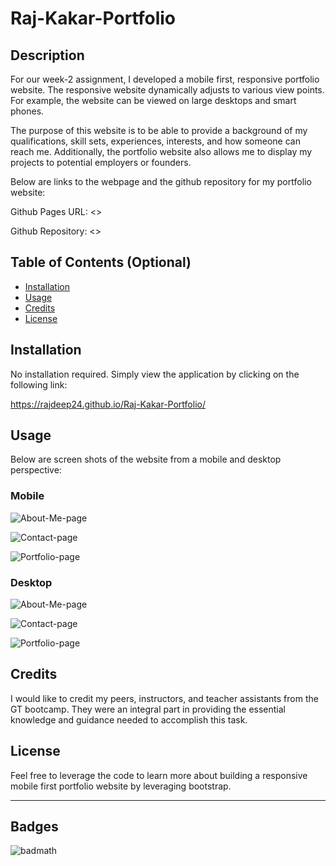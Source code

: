 # Raj-Kakar-Portfolio

## Description

For our week-2 assignment, I developed a mobile first, responsive portfolio website. The responsive website dynamically adjusts to various view points. For example, the website can be viewed on large desktops and smart phones.

The purpose of this website is to be able to provide a background of my qualifications, skill sets, experiences, interests, and how someone can reach me. Additionally, the portfolio website also allows me to display my projects to potential employers or founders.

Below are links to the webpage and the github repository for my portfolio website:

Github Pages URL: <>

Github Repository: <>

## Table of Contents (Optional)

- [Installation](#installation)
- [Usage](#usage)
- [Credits](#credits)
- [License](#license)

## Installation

No installation required. Simply view the application by clicking on the following link:

<https://rajdeep24.github.io/Raj-Kakar-Portfolio/>

## Usage

Below are screen shots of the website from a mobile and desktop perspective:

### Mobile

![About-Me-page](/assets/images/app_screen_shots/mobile_view_about.PNG)

![Contact-page](/assets/images/app_screen_shots/mobile_view_contact.PNG)

![Portfolio-page](/assets/images/app_screen_shots/mobile_view_portfolio.PNG)

### Desktop

![About-Me-page](/assets/images/app_screen_shots/desktop_view_about.PNG)

![Contact-page](/assets/images/app_screen_shots/desktop_view_contact.PNG)

![Portfolio-page](/assets/images/app_screen_shots/desktop_view_portfolio.PNG)

## Credits

I would like to credit my peers, instructors, and teacher assistants from the GT bootcamp. They were an integral part in providing the essential knowledge and guidance needed to accomplish this task.

## License

Feel free to leverage the code to learn more about building a responsive mobile first portfolio website by leveraging bootstrap.

---

## Badges

![badmath](https://img.shields.io/website?down_color=yellow&down_message=Ofline&up_color=Blue&up_message=Online&url=https%3A%2F%2Fimg.shields.io%2Fwebsite%2FPROTOCOL%2FURLREST.svg.)
